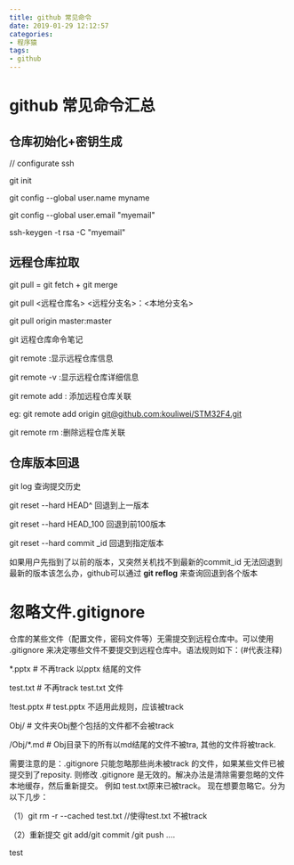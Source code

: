 ```yaml
---
title: github 常见命令
date: 2019-01-29 12:12:57
categories: 
- 程序猿
tags:
- github
---
```




# github 常见命令汇总



## 仓库初始化+密钥生成

// configurate ssh

git init

git config --global user.name  myname

git config --global user.email  "myemail"

ssh-keygen -t rsa -C "myemail"







## 远程仓库拉取

git pull = git fetch + git merge

git pull <远程仓库名>   <远程分支名>：<本地分支名>

git pull origin master:master





git 远程仓库命令笔记

git remote  :显示远程仓库信息

git remote -v :显示远程仓库详细信息





git remote add <name> <url> : 添加远程仓库关联

eg: git remote add origin [git@github.com:kouliwei/STM32F4.git](mailto:git@github.com:kouliwei/paperofkou.git)

git remote rm <name>:删除远程仓库关联



## 仓库版本回退

git log 						查询提交历史

git reset  --hard HEAD^		回退到上一版本

git reset  --hard HEAD_100		回退到前100版本

git reset --hard commit _id		回退到指定版本

如果用户先指到了以前的版本，又突然关机找不到最新的commit_id 无法回退到最新的版本该怎么办，github可以通过 **git reflog** 来查询回退到各个版本





# 忽略文件.gitignore

仓库的某些文件（配置文件，密码文件等）无需提交到远程仓库中。可以使用 .gitignore 来决定哪些文件不要提交到远程仓库中。语法规则如下：(#代表注释)

*.pptx        # 不再track 以pptx 结尾的文件

test.txt   #  不再track test.txt 文件

!test.pptx  # test.pptx 不适用此规则，应该被track

Obj/	# 文件夹Obj整个包括的文件都不会被track

/Obj/*.md    # Obj目录下的所有以md结尾的文件不被tra, 其他的文件将被track.



需要注意的是：.gitignore 只能忽略那些尚未被track 的文件，如果某些文件已被提交到了reposity. 则修改  .gitignore 是无效的。解决办法是清除需要忽略的文件本地缓存，然后重新提交。 例如 test.txt原来已被track。 现在想要忽略它。分为以下几步：

（1）git rm -r --cached test.txt   //使得test.txt 不被track

（2）重新提交  git add/git commit /git push ....

test